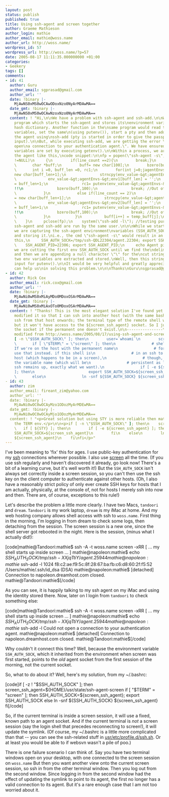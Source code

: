 ```yaml
---
layout: post
status: publish
published: true
title: Using ssh-agent and screen together
author: Graeme Mathieson
author_login: mathie
author_email: mathie@woss.name
author_url: http://woss.name/
wordpress_id: 57
wordpress_url: http://woss.name/?p=57
date: 2005-08-17 11:11:35.000000000 +01:00
categories:
- Geekery
tags: []
comments:
- id: 41
  author: Guru
  author_email: sgprasad@gmail.com
  author_url: ''
  date: !binary |-
    MjAwNS0xMS0wOCAwODoxNzo0NyArMDAwMA==
  date_gmt: !binary |-
    MjAwNS0xMS0wOCAwNzoxNzo0NyArMDAwMA==
  content: ! "Hi,\n\nWe have a problem with ssh-agent and ssh-add.\n\nWe have our
    program which starts the ssh-agent and stores its\nenvironment variables in a
    hash dictionary. Another function in the\nsame program would read these environment
    variables, set the same\n(using putenv()), start a pty and then add the key to
    the agent using\nssh-add (pty is started in order to give the passphrase as the
    input).\n\nBut, while executing ssh-add, we are getting the error \"Could not
    open\na connection to your authentication agent.\". We have ensured that\nenvironment
    variables are set by executing getenv().\n\nWithin a process, we are starting
    the agent like this,\ncode snippet:\n\nfp = popen(\"ssh-agent -s\",\"r\");\n     while(fgets(temp_buff,100,fp)
    !=NULL)\n     {\n        if(line_count ==2){\n        break;}\n         line_count++;\n\n\n
    \       char *buff;\n        buff= new char[100];\n        bzero(buff,100);\n\n\n
    \       int i =0, buff_len =0, rc1;\n        for(int j=0;jagentEnvs-&gt;env1 =
    new char[buff_len+1];\n               strncpy(env_value-&gt;agentEnvs-&gt;env1,buff,buff_len);\n
    \              env_value-&gt;agentEnvs-&gt;env1[buff_len] = '';\n               env_value-&gt;len1
    = buff_len+1;\n               rc1= putenv(env_value-&gt;agentEnvs-&gt;env1);  //Here
    !!\n               bzero(buff,100);\n               break; //Out of the for loop\n
    \            }\n            else if(line_count == 2)\n             {\n               env_value-&gt;agentEnvs-&gt;env2
    = new char[buff_len+1];\n               strncpy(env_value-&gt;agentEnvs-&gt;env2,buff,buff_len);\n
    \              env_value-&gt;agentEnvs-&gt;env2[buff_len] = '';\n               env_value-&gt;len2
    = buff_len+1;\n               rc1= putenv(env_value-&gt;agentEnvs-&gt;env2);  //Here
    !!\n               bzero(buff,100);\n               break; //Out of the for loop\n
    \            }\n           }\n          buff[i++] = temp_buff[j];\n        }\n
    \    }\n     pclose(fp);\n    system(\"ssh-add -l\"); //testing purpose\n\n\nBoth
    ssh-agent and ssh-add are run by the same user.\n\n\nWhile we start the agent,
    we are capturing the ssh-agent environment\nvariables (SSH_AUTH_SOCK and SSH_AGENT_PID)
    and storing it.\ni.e., the cmd \"ssh-agent -s\" would result in an output like
    this,\n     SSH_AUTH_SOCK=/tmp/ssh-QDL22304/agent.22304; export SSH_AUTH_SOCK;\n
    \    SSH_AGENT_PID=22306; export SSH_AGENT_PID;\n     echo Agent pid 22306;\nHere,
    we are cutting the first env SSH_AUTH_SOCK until we find the\ndelimiter \";\"
    and then we are appending a null character \"\" for the\ncut string. Similarly,
    two env variables are extracted and stored.\nWell, then this string is given as
    input for putenv().\n\nIt would be very helpful and greatly appreciated if you
    can help us\nin solving this problem.\n\n\nThanks\nGuru\nsgprasad@gmail.com"
- id: 42
  author: Rick Cox
  author_email: rick.cox@gmail.com
  author_url: ''
  date: !binary |-
    MjAwNi0wMS0xMiAyMDo0MDoxOSArMDAwMA==
  date_gmt: !binary |-
    MjAwNi0wMS0xMiAxOTo0MDoxOSArMDAwMA==
  content: ! "Thanks! This is the most elegant solution I've found yet. I've slightly
    modified it so that I can ssh into another host (with the same bashrc) and then
    ssh from that host onwards; the terminal type of the remote shell will be 'screen',
    but it won't have access to the ${screen_ssh_agent} socket. So I just avoid changing
    the socket if the permanent one doesn't exist.\n\n----------------\n# slightly
    modified from http://woss.name/2005/08/17/using-ssh-agent-and-screen-together/\nif
    [ -n \"$SSH_AUTH_SOCK\" ]; then\n        user=`whoami`\n        screen_ssh_agent=\"/tmp/${user}-screen-ssh-agent.sock\"\n
    \       if [ \"$TERM\" = \"screen\" ]; then\n                # shell in a screen.
    If we're on the host with the permanent name\n                # for the ssh agent,
    use that instead. if this shell is\n                # in an ssh to a different
    host (which happens to be in a screen),\n                # though, we'll keep
    the variable name (which will be\n                # persistent as long as that
    ssh remains up, exactly what we want).\n                if [ -e ${screen_ssh_agent}
    ]; then\n                        export SSH_AUTH_SOCK=${screen_ssh_agent}\n                fi\n
    \       else\n                ln -snf ${SSH_AUTH_SOCK} ${screen_ssh_agent}\n        fi\nfi\n----------------"
- id: 43
  author: zim
  author_email: fireant_zim@yahoo.com
  author_url: ''
  date: !binary |-
    MjAwNi0wOC0wOCAyMzo1ODozMyArMDEwMA==
  date_gmt: !binary |-
    MjAwNi0wOC0wOCAyMjo1ODozMyArMDEwMA==
  content: ! "<p>Great solution but using STY is more reliable then matching against
    the TERM env.</p>\n\n<p>if [ -n \"$SSH_AUTH_SOCK\" ]; then\n    screen_ssh_agent=\"/tmp/${USER}-screen-ssh-agent.sock\"\n
    \   if [ ${STY} ]; then\n        if [ -e ${screen_ssh_agent} ]; then\n            export
    SSH_AUTH_SOCK=${screen_ssh_agent}\n        fi\n    else\n        ln -snf ${SSH_AUTH_SOCK}
    ${screen_ssh_agent}\n    fi\nfi</p>"
---
```

I've been meaning to 'fix' this for ages.  I use public-key authentication for my <a href="http://www.openssh.com/">ssh</a> connections wherever possible.  I also use <a href="http://www.gnu.org/software/screen/" title="GNU Screen">screen</a> all the time.  (If you use ssh regularly and haven't discovered it already, go look now!  There's a bit of a learning curve, but it's well worth it!)  But the <code>SSH_AUTH_SOCK</code> isn't always set correctly inside a screen session, so you can't then use the ssh key on the client computer to authenticate against other hosts.  (Oh, I also have a reasonably strict policy of only ever create SSH keys for hosts that I am actually, physically, at the console of, not for hosts I merely ssh into now and then.  There are, of course, exceptions to this rule!)

Let's describe the problem a little more clearly.  I have two Macs, <code>tandoori</code> and <code>dream</code>.  <code>Tandoori</code> is my work laptop, <code>dream</code> is my iMac at home.  And my web hosting company allows shell access with ssh to <code>woss.name</code>.  First thing in the morning, I'm logging in from dream to check some logs, then detaching from the session.  The screen session is a new one, since the shell server got rebooted in the night.  Here is the session, (minus what I actually did!):

[code]mathie@Tandoori:mathie$ ssh -A -t woss.name screen -xRR
[ ... my shell starts up inside screen ... ]
mathie@napoleon:mathie$ echo $SSH_AUTH_SOCK
/tmp/ssh-XXjqTtiY/agent.25944
mathie@napoleon:mathie$ ssh-add -l
1024 f8:c2:ae:f9:5c:8f:28:67:ba:fb:c6:d8:60:2f:f5:52 /Users/mathie/.ssh/id_dsa (DSA)
mathie@napoleon:mathie$
[detached]
Connection to napoleon.dreamhost.com closed.
mathie@Tandoori:mathie$[/code]

As you can see, it is happily talking to my ssh agent on my iMac and using the identity stored there.  Now, later on I login from <code>tandoori</code> to check something else:

[code]mathie@Tandoori:mathie$ ssh -A -t woss.name screen -xRR
[ ... my shell starts up inside screen ... ]
mathie@napoleon:mathie$ echo $SSH_AUTH_SOCK
/tmp/ssh-XXjqTtiY/agent.25944
mathie@napoleon:mathie$ ssh-add -l
Could not open a connection to your authentication agent.
mathie@napoleon:mathie$
[detached]
Connection to napoleon.dreamhost.com closed.
mathie@Tandoori:mathie$[/code]

Why couldn't it connect this time?  Well, because the environment variable <code>SSH_AUTH_SOCK</code>, which it inherited from the environment when screen was first started, points to the <em>old</em> agent socket from the first session of the morning, not the current socket.

So, what to do about it?  Well, here's my solution, from my ~/.bashrc:

[code]if [ -z ! "$SSH_AUTH_SOCK" ]; then
    screen_ssh_agent=${HOME}/usr/state/ssh-agent-screen
    if [ "$TERM" = "screen" ]; then
        SSH_AUTH_SOCK=${screen_ssh_agent}; export SSH_AUTH_SOCK
    else
        ln -snf ${SSH_AUTH_SOCK} ${screen_ssh_agent}
    fi[/code]

So, if the current terminal is inside a screen session, it will use a fixed, known path to an agent socket.  And if the current terminal is <em>not</em> a screen session (say the login shell that precedes reconnecting to screen!), it will update the symlink.  (Of course, my ~/.bashrc is a little more complicated than that -- you can see the ssh-related stuff in <a href="http://woss.name/svn/mathie/homedir/trunk/usr/etc/profile.d/ssh.sh">usr/etc/profile.d/ssh.sh</a>.  Or at least you would be able to if websvn wasn't a pile of poo.)

There is one failure scenario I can think of.  Say you have two terminal windows open on your desktop, with one connected to the screen session on <code>woss.name</code>  But then you want another view onto the current screen session, so ssh in from the other terminal window.  Then you log out from the second window.  Since logging in from the second window had the effect of updating the symlink to point to its agent, the first no longer has a valid connection to its agent.  But it's a rare enough case that I am not too worried about it.
